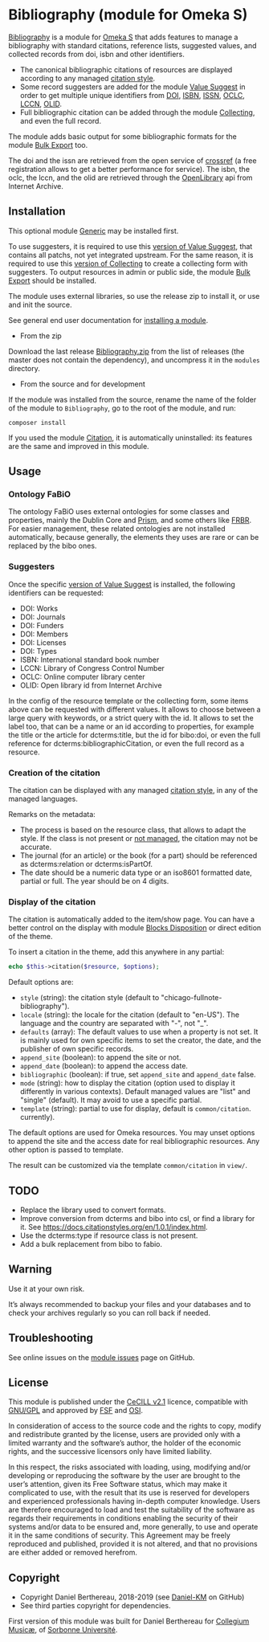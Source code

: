 Bibliography (module for Omeka S)
=============================

[Bibliography] is a module for [Omeka S] that adds features to manage a
bibliography with standard citations, reference lists, suggested values, and
collected records from doi, isbn and other identifiers.

- The canonical bibliographic citations of resources are displayed according to
  any managed [citation style].
- Some record suggesters are added for the module [Value Suggest] in order to
  get multiple unique identifiers from [DOI], [ISBN], [ISSN], [OCLC], [LCCN],
  [OLID].
- Full bibliographic citation can be added through the module [Collecting], and
  even the full record.

The module adds basic output for some bibliographic formats for the module [Bulk Export]
too.

The doi and the issn are retrieved from the open service of [crossref] (a free
registration allows to get a better performance for service). The isbn, the
oclc, the lccn, and the olid are retrieved through the [OpenLibrary] api from
Internet Archive.


Installation
------------

This optional  module [Generic] may be installed first.

To use suggesters, it is required to use this [version of Value Suggest], that
contains all patchs, not yet integrated upstream. For the same reason, it is
required to use this [version of Collecting] to create a collecting form with
suggesters. To output resources in admin or public side, the module [Bulk Export]
should be installed.

The module uses external libraries, so use the release zip to install it, or use
and init the source.

See general end user documentation for [installing a module].

* From the zip

Download the last release [Bibliography.zip] from the list of releases (the
master does not contain the dependency), and uncompress it in the `modules`
directory.

* From the source and for development

If the module was installed from the source, rename the name of the folder of
the module to `Bibliography`, go to the root of the module, and run:

```
composer install
```

If you used the module [Citation], it is automatically uninstalled: its features
are the same and improved in this module.


Usage
-----

### Ontology FaBiO

The ontology FaBiO uses external ontologies for some classes and properties,
mainly the Dublin Core and [Prism], and some others like [FRBR]. For easier
management, these related ontologies are not installed automatically, because
generally, the elements they uses are rare or can be replaced by the bibo ones.

### Suggesters

Once the specific [version of Value Suggest] is installed, the following
identifiers can be requested:
- DOI: Works
- DOI: Journals
- DOI: Funders
- DOI: Members
- DOI: Licenses
- DOI: Types
- ISBN: International standard book number
- LCCN: Library of Congress Control Number
- OCLC: Online computer library center
- OLID: Open library id from Internet Archive

In the config of the resource template or the collecting form, some items above
can be requested with different values. It allows to choose between a large
query with keywords, or a strict query with the id. It allows to set the label
too, that can be a name or an id according to properties, for example the title
or the article for dcterms:title, but the id for bibo:doi, or even the full
reference for dcterms:bibliographicCitation, or even the full record as a
resource.

### Creation of the citation

The citation can be displayed with any managed [citation style], in any of the
managed languages.

Remarks on the metadata:
- The process is based on the resource class, that allows to adapt the style. If
  the class is not present or [not managed], the citation may not be accurate.
- The journal (for an article) or the book (for a part) should be referenced as
  dcterms:relation or dcterms:isPartOf.
- The date should be a numeric data type or an iso8601 formatted date, partial
  or full. The year should be on 4 digits.

### Display of the citation

The citation is automatically added to the item/show page. You can have a better
control on the display with module [Blocks Disposition] or direct edition of the
theme.

To insert a citation in the theme, add this anywhere in any partial:
```php
echo $this->citation($resource, $options);
```

Default options are:
* `style` (string): the citation style (default to "chicago-fullnote-bibliography").
* `locale` (string): the locale for the citation (default to "en-US"). The
  language and the country are separated with "-", not "_".
* `defaults` (array): The default values to use when a property is not set. It
  is mainly used for own specific items to set the creator, the date, and the
  publisher of own specific records.
* `append_site` (boolean): to append the site or not.
* `append_date` (boolean): to append the access date.
* `bibliographic` (boolean): if true, set `append_site` and `append_date` false.
* `mode` (string): how to display the citation (option used to display it
  differently in various contexts). Default managed values are "list" and
  "single" (default). It may avoid to use a specific partial.
* `template` (string): partial to use for display, default is `common/citation`.
  currently).

The default options are used for Omeka resources. You may unset options to
append the site and the access date for real bibliographic resources. Any other
option is passed to template.

The result can be customized via the template `common/citation` in `view/`.


TODO
----

* Replace the library used to convert formats.
* Improve conversion from dcterms and bibo into csl, or find a library for it. See https://docs.citationstyles.org/en/1.0.1/index.html.
* Use the dcterms:type if resource class is not present.
* Add a bulk replacement from bibo to fabio.


Warning
-------

Use it at your own risk.

It’s always recommended to backup your files and your databases and to check
your archives regularly so you can roll back if needed.


Troubleshooting
---------------

See online issues on the [module issues] page on GitHub.


License
-------

This module is published under the [CeCILL v2.1] licence, compatible with
[GNU/GPL] and approved by [FSF] and [OSI].

In consideration of access to the source code and the rights to copy, modify and
redistribute granted by the license, users are provided only with a limited
warranty and the software’s author, the holder of the economic rights, and the
successive licensors only have limited liability.

In this respect, the risks associated with loading, using, modifying and/or
developing or reproducing the software by the user are brought to the user’s
attention, given its Free Software status, which may make it complicated to use,
with the result that its use is reserved for developers and experienced
professionals having in-depth computer knowledge. Users are therefore encouraged
to load and test the suitability of the software as regards their requirements
in conditions enabling the security of their systems and/or data to be ensured
and, more generally, to use and operate it in the same conditions of security.
This Agreement may be freely reproduced and published, provided it is not
altered, and that no provisions are either added or removed herefrom.


Copyright
---------

* Copyright Daniel Berthereau, 2018-2019 (see [Daniel-KM] on GitHub)
* See third parties copyright for dependencies.

First version of this module was built for Daniel Berthereau for [Collegium Musicæ],
of [Sorbonne Université].


[Omeka S]: https://omeka.org/s
[Bibliography]: https://github.com/Daniel-KM/Omeka-S-module-Bibliography
[citation style]: https://citationstyles.org
[Value Suggest]: https://github.com/omeka-s-modules/ValueSuggest
[Collecting]: https://github.com/omeka-s-modules/Collecting
[Bulk Export]: https://github.com/omeka-s-modules/BulkExport
[DOI]: https://doi.org
[ISBN]: https://www.isbn-international.org
[ISSN]: http://www.issn.org
[OCLC]: https://www.oclc.org
[LCCN]: https://loc.gov
[OLID]: https://openlibrary.org
[crossref]: https://www.crossref.org
[OpenLibrary]: https://openlibrary.org
[Generic]: https://github.com/Daniel-KM/Omeka-S-module-Generic
[Bibliography.zip]: https://github.com/Daniel-KM/Omeka-S-module-Bibliography/releases
[Installing a module]: http://dev.omeka.org/docs/s/user-manual/modules/#installing-modules
[Blocks Disposition]: https://github.com/Daniel-KM/Omeka-S-module-BlocksDisposition
[Citation]: https://github.com/Daniel-KM/Omeka-S-module-Citation
[version of Value Suggest]: https://github.com/Daniel-KM/Omeka-S-module-ValueSuggest
[version of Collecting]: https://github.com/Daniel-KM/Omeka-S-module-Collecting
[Prism]: http://prismstandard.org
[FRBR]: http://vocab.org/frbr/core.html
[not managed]: https://github.com/Daniel-KM/Omeka-S-module-Bibliography/tree/master/data/mapping/csl_resource_class_map.php
[module issues]: https://github.com/Daniel-KM/Omeka-S-module-Bibliography/issues
[CeCILL v2.1]: https://www.cecill.info/licences/Licence_CeCILL_V2.1-en.html
[GNU/GPL]: https://www.gnu.org/licenses/gpl-3.0.html
[FSF]: https://www.fsf.org
[OSI]: http://opensource.org
[Collegium Musicæ]: http://www.collegium.musicae.sorbonne-universite.fr
[Sorbonne Université]: https://www.sorbonne-universite.fr
[Daniel-KM]: https://github.com/Daniel-KM "Daniel Berthereau"
